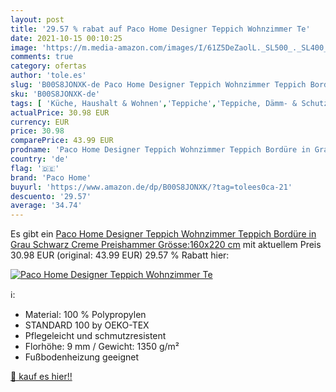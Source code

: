```yaml
---
layout: post
title: '29.57 % rabat auf Paco Home Designer Teppich Wohnzimmer Te'
date: 2021-10-15 00:10:25
image: 'https://m.media-amazon.com/images/I/61Z5DeZaolL._SL500_._SL400_.jpg'
comments: true
category: ofertas
author: 'tole.es'
slug: 'B00S8JONXK-de Paco Home Designer Teppich Wohnzimmer Teppich Bordüre in...'
sku: 'B00S8JONXK-de'
tags: [ 'Küche, Haushalt & Wohnen','Teppiche','Teppiche, Dämm- & Schutzmatten','Wohnaccessoires & Deko','paco home', ]
actualPrice: 30.98 EUR
currency: EUR
price: 30.98
comparePrice: 43.99 EUR
prodname: 'Paco Home Designer Teppich Wohnzimmer Teppich Bordüre in Grau Schwarz Creme Preishammer  Grösse:160x220 cm'
country: 'de'
flag: '🇩🇪'
brand: 'Paco Home'
buyurl: 'https://www.amazon.de/dp/B00S8JONXK/?tag=tolees0ca-21'
descuento: '29.57'
average: '34.74'
---
```


Es gibt ein [Paco Home Designer Teppich Wohnzimmer Teppich Bordüre in Grau Schwarz Creme Preishammer  Grösse:160x220 cm](https://www.amazon.de/dp/B00S8JONXK/?tag=tolees0ca-21) mit aktuellem Preis 30.98 EUR (original: 43.99 EUR) 29.57 % Rabatt hier:

[![Paco Home Designer Teppich Wohnzimmer Te](https://m.media-amazon.com/images/I/61Z5DeZaolL._SL500_._SL400_.jpg)](https://www.amazon.de/dp/B00S8JONXK/?tag=tolees0ca-21)

ℹ️:

- Material: 100 % Polypropylen
- STANDARD 100 by OEKO-TEX
- Pflegeleicht und schmutzresistent
- Florhöhe: 9 mm / Gewicht: 1350 g/m²
- Fußbodenheizung geeignet

[🛒 kauf es hier!!](https://www.amazon.de/dp/B00S8JONXK/?tag=tolees0ca-21)
